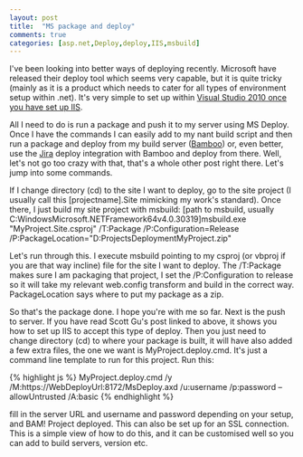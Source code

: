 ```yaml
---
layout: post
title:  "MS package and deploy"
comments: true
categories: [asp.net,Deploy,deploy,IIS,msbuild]
---
```


I've been looking into better ways of deploying recently. Microsoft have released their deploy tool which seems very capable, but it is quite tricky (mainly as it is a product which needs to cater for all types of environment setup within .net). It's very simple to set up within [Visual Studio 2010 once you have set up IIS](http://weblogs.asp.net/scottgu/archive/2010/09/13/automating-deployment-with-microsoft-web-deploy.aspx).

All I need to do is run a package and push it to my server using MS Deploy. Once I have the commands I can easily add to my nant build script and then run a package and deploy from my build server ([Bamboo](http://www.atlassian.com/software/bamboo/)) or, even better, use the [Jira](http://www.atlassian.com/software/jira/) deploy integration with Bamboo and deploy from there. Well, let's not go too crazy with that, that's a whole other post right there. Let's jump into some commands.

If I change directory (cd) to the site I want to deploy, go to the site project (I usually call this [projectname].Site mimicking my work's standard). Once there, I just build my site project with msbuild:
[path to msbuild, usually C:WindowsMicrosoft.NETFramework64v4.0.30319]msbuild.exe "MyProject.Site.csproj" /T:Package /P:Configuration=Release /P:PackageLocation="D:ProjectsDeploymentMyProject.zip"

Let's run through this. I execute msbuild pointing to my csproj (or vbproj if you are that way incline) file for the site I want to deploy. The /T:Package makes sure I am packaging that project, I set the /P:Configuration to release so it will take my relevant web.config transform and build in the correct way. PackageLocation says where to put my package as a zip.

So that's the package done. I hope you're with me so far. Next is the push to server. If you have read Scott Gu's post linked to above, it shows you how to set up IIS to accept this type of deploy. Then you just need to change directory (cd) to where your package is built, it will have also added a few extra files, the one we want is MyProject.deploy.cmd. It's just a command line template to run for this project. Run this:

{% highlight js %}
MyProject.deploy.cmd /y /M:https://WebDeployUrl:8172/MsDeploy.axd /u:username /p:password –allowUntrusted /A:basic
{% endhighlight %}

fill in the server URL and username and password depending on your setup, and BAM! Project deployed. This can also be set up for an SSL connection. This is a simple view of how to do this, and it can be customised well so you can add to build servers, version etc.
